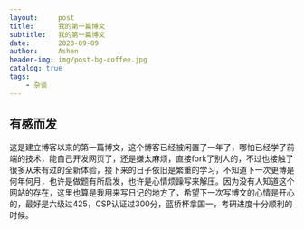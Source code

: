 ```yaml
---
layout:     post
title:      我的第一篇博文
subtitle:   我的第一篇博文
date:       2020-09-09
author:     Ashen
header-img: img/post-bg-coffee.jpg
catalog: true
tags:
    - 杂谈
---
```


## 有感而发
这是建立博客以来的第一篇博文，这个博客已经被闲置了一年了，哪怕已经学了前端的技术，能自己开发网页了，还是嫌太麻烦，直接fork了别人的，不过也接触了很多从未有过的全新体验，接下来的日子依旧是繁重的学习，不知道下一次更博是何年何月，也许是做题有所启发，也许是心情烦躁写来解压。因为没有人知道这个网站的存在，这里也算是我用来写日记的地方了，希望下一次写博文的心情是开心的，最好是六级过425，CSP认证过300分，蓝桥杯拿国一，考研进度十分顺利的时候。 

